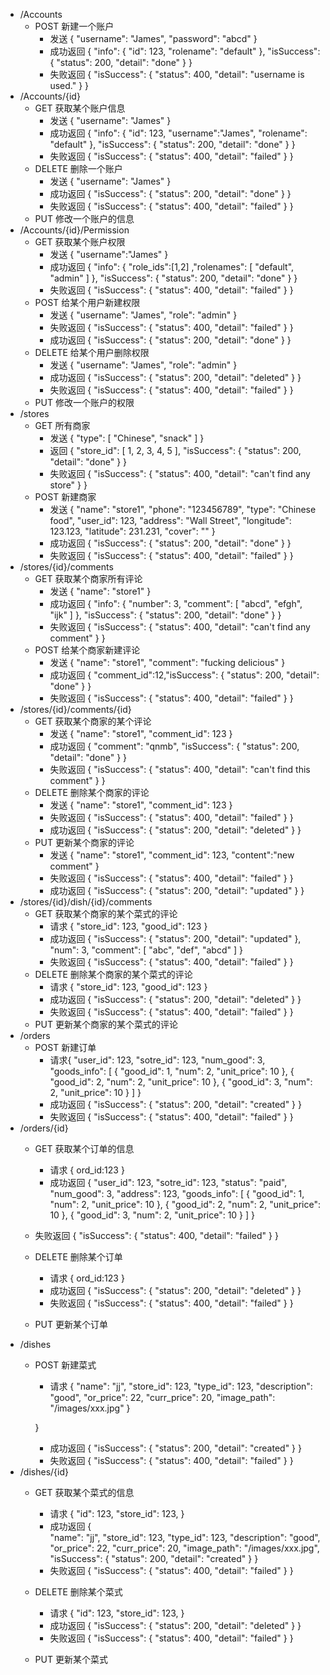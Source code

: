 * /Accounts
    * POST 新建一个账户
        * 发送 { "username": "James", "password": "abcd" }
        * 成功返回 { "info": { "id": 123, "rolename": "default" }, "isSuccess": { "status": 200, "detail": "done" } }
        * 失败返回 { "isSuccess": { "status": 400, "detail": "username is used." } }
* /Accounts/{id}
    * GET 获取某个账户信息
        * 发送 { "username": "James" }
        * 成功返回 { "info": { "id": 123, "username":"James", "rolename": "default" }, "isSuccess": { "status": 200, "detail": "done" } }
        * 失败返回 { "isSuccess": { "status": 400, "detail": "failed" } }
    * DELETE 删除一个账户
        * 发送 { "username": "James" }
        * 成功返回 { "isSuccess": { "status": 200, "detail": "done" } }
        * 失败返回 { "isSuccess": { "status": 400, "detail": "failed" } }
    * PUT 修改一个账户的信息
* /Accounts/{id}/Permission
    * GET 获取某个账户权限
        * 发送 { "username":"James" }
        * 成功返回 { "info": { "role\_ids":[1,2] ,"rolenames": [ "default", "admin" ] }, "isSuccess": { "status": 200, "detail": "done" } }
        * 失败返回 { "isSuccess": { "status": 400, "detail": "failed" } }
    * POST 给某个用户新建权限
        * 发送 { "username": "James", "role": "admin" }
        * 失败返回 { "isSuccess": { "status": 400, "detail": "failed" } }
        * 成功返回 { "isSuccess": { "status": 200, "detail": "done" } }
    * DELETE 给某个用户删除权限
        * 发送 { "username": "James", "role": "admin" }
        * 成功返回 { "isSuccess": { "status": 200, "detail": "deleted" } }
        * 失败返回 { "isSuccess": { "status": 400, "detail": "failed" } }
    * PUT 修改一个账户的权限
* /stores
    * GET 所有商家
        * 发送 { "type": [ "Chinese", "snack" ] }
        * 返回 { "store\_id": [ 1, 2, 3, 4, 5 ], "isSuccess": { "status": 200, "detail": "done" } }
        * 失败返回 { "isSuccess": { "status": 400, "detail": "can't find any store" } }
    * POST 新建商家
        * 发送 { "name": "store1", "phone": "123456789", "type": "Chinese food", "user\_id": 123, "address": "Wall Street", "longitude": 123.123, "latitude": 231.231, "cover": "" }
        * 成功返回 { "isSuccess": { "status": 200, "detail": "done" } }
        * 失败返回 { "isSuccess": { "status": 400, "detail": "failed" } }
* /stores/{id}/comments
    * GET 获取某个商家所有评论
        * 发送 { "name": "store1" }
        * 成功返回 { "info": { "number": 3, "comment": [ "abcd", "efgh", "ijk" ] }, "isSuccess": { "status": 200, "detail": "done" } }
        * 失败返回 { "isSuccess": { "status": 400, "detail": "can't find any comment" } }
    * POST 给某个商家新建评论
        * 发送 { "name": "store1", "comment": "fucking delicious" }
        * 成功返回 { "comment\_id":12,"isSuccess": { "status": 200, "detail": "done" } }
        * 失败返回 { "isSuccess": { "status": 400, "detail": "failed" } }
* /stores/{id}/comments/{id}
    * GET 获取某个商家的某个评论
        * 发送 { "name": "store1", "comment\_id": 123 }
        * 成功返回 { "comment": "qnmb", "isSuccess": { "status": 200, "detail": "done" } }
        * 失败返回 { "isSuccess": { "status": 400, "detail": "can't find this comment" } }
    * DELETE 删除某个商家的评论
        * 发送 { "name": "store1", "comment\_id": 123 }
        * 失败返回 { "isSuccess": { "status": 400, "detail": "failed" } }
        * 成功返回 { "isSuccess": { "status": 200, "detail": "deleted" } }
    * PUT 更新某个商家的评论
        * 发送 { "name": "store1", "comment\_id": 123, "content":"new comment" }
        * 失败返回 { "isSuccess": { "status": 400, "detail": "failed" } }
        * 成功返回 { "isSuccess": { "status": 200, "detail": "updated" } }
* /stores/{id}/dish/{id}/comments
    * GET 获取某个商家的某个菜式的评论
        * 请求 { "store\_id": 123, "good\_id": 123 } 
        * 成功返回 { "isSuccess": { "status": 200, "detail": "updated" }, "num": 3, "comment": [ "abc", "def", "abcd" ] }
        * 失败返回 { "isSuccess": { "status": 400, "detail": "failed" } }
    * DELETE 删除某个商家的某个菜式的评论
        * 请求 { "store\_id": 123, "good\_id": 123 }
        * 成功返回 { "isSuccess": { "status": 200, "detail": "deleted" } }
        * 失败返回 { "isSuccess": { "status": 400, "detail": "failed" } }
    * PUT 更新某个商家的某个菜式的评论
* /orders
    * POST 新建订单
        * 请求{
    "user_id": 123, 
    "sotre_id": 123, 
    "num_good": 3, 
    "goods_info": [
        {
            "good_id": 1, 
            "num": 2, 
            "unit_price": 10
        }, 
        {
            "good_id": 2, 
            "num": 2, 
            "unit_price": 10
        }, 
        {
            "good_id": 3, 
            "num": 2, 
            "unit_price": 10
        }
    ]
}
        * 成功返回 { "isSuccess": { "status": 200, "detail": "created" } }
        * 失败返回 { "isSuccess": { "status": 400, "detail": "failed" } }
* /orders/{id}
    * GET 获取某个订单的信息
      - 请求
      {
      ord_id:123
      }
      - 成功返回
      {
    "user_id": 123, 
    "sotre_id": 123, 
    "status": "paid", 
    "num_good": 3, 
    "address": 123, 
    "goods_info": [
        {
            "good_id": 1, 
            "num": 2, 
            "unit_price": 10
        }, 
        {
            "good_id": 2, 
            "num": 2, 
            "unit_price": 10
        }, 
        {
            "good_id": 3, 
            "num": 2, 
            "unit_price": 10
        }
    ]
}
    * 失败返回 { "isSuccess": { "status": 400, "detail": "failed" } }
        
        
    * DELETE 删除某个订单
        - 请求
      {
      ord_id:123
      }    
        * 成功返回 { "isSuccess": { "status": 200, "detail": "deleted" } }
        * 失败返回 { "isSuccess": { "status": 400, "detail": "failed" } }      
    
    
    * PUT 更新某个订单
* /dishes
    * POST 新建菜式
      - 请求
    {
    "name": "jj", 
    "store_id": 123, 
    "type_id": 123, 
    "description": "good", 
    "or_price": 22, 
    "curr_price": 20, 
    "image_path": "/images/xxx.jpg"
}

      }    
        * 成功返回 { "isSuccess": { "status": 200, "detail": "created" } }
        * 失败返回 { "isSuccess": { "status": 400, "detail": "failed" } }
* /dishes/{id}
    * GET 获取某个菜式的信息
      - 请求
    {
    "id": 123, 
    "store_id": 123, 
}
      * 成功返回 {     
        "name": "jj", 
    "store_id": 123, 
    "type_id": 123, 
    "description": "good", 
    "or_price": 22, 
    "curr_price": 20, 
    "image_path": "/images/xxx.jpg",
    "isSuccess": { "status": 200, "detail": "created" } }
      * 失败返回 { "isSuccess": { "status": 400, "detail": "failed" } }
    * DELETE 删除某个菜式
      - 请求
    {
    "id": 123, 
    "store_id": 123, 
}    
      * 成功返回 { "isSuccess": { "status": 200, "detail": "deleted" } }
      * 失败返回 { "isSuccess": { "status": 400, "detail": "failed" } }     
    
    * PUT 更新某个菜式

